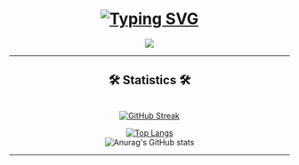 <h1 align="center">
<a href="https://git.io/typing-svg"><img src="https://readme-typing-svg.demolab.com?font=Moirai+One&size=40&pause=1000&color=4E80F7FF&center=true&vCenter=true&random=false&width=800&height=80&lines=Hey+!+%F0%9F%91%8B+Welcome+on+my+profil+%F0%9F%92%AB" alt="Typing SVG" /></a>
</h1>
<div align="center">
  <img src="https://aniyuki.com/wp-content/uploads/2022/08/aniyuki-hello-30.gif">
</div>

<hr>
<h2 align="center"> 🛠️ Statistics 🛠️ </h2>
<br>
<div align="center">
  <a href="https://git.io/streak-stats"><img src="https://streak-stats.demolab.com?user=DuunKy&theme=tokyonight&border_radius=10" alt="GitHub Streak" /></a>
  
  [![Top Langs](https://github-readme-stats.vercel.app/api/top-langs/?username=DuunKy&theme=tokyonight&border_radius=10)](https://github.com/anuraghazra/github-readme-stats)
  <br>
  ![Anurag's GitHub stats](https://github-readme-stats.vercel.app/api?username=DuunKy&theme=tokyonight&border_radius=10)
  

  
</div>
<hr>

<!--
**DuunKy/DuunKy** is a ✨ _special_ ✨ repository because its `README.md` (this file) appears on your GitHub profile.

Here are some ideas to get you started:

- 🔭 I’m currently working on ...
- 🌱 I’m currently learning ...
- 👯 I’m looking to collaborate on ...
- 🤔 I’m looking for help with ...
- 💬 Ask me about ...
- 📫 How to reach me: ...
- 😄 Pronouns: ...
- ⚡ Fun fact: ...
-->
